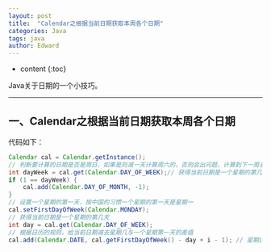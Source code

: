 ```yaml
---
layout: post
title:  "Calendar之根据当前日期获取本周各个日期"
categories: Java
tags: java 
author: Edward
---
```


* content
{:toc}

Java关于日期的一个小技巧。

--------------------

## 一、Calendar之根据当前日期获取本周各个日期

代码如下：

```java
Calendar cal = Calendar.getInstance();  
// 判断要计算的日期是否是周日，如果是则减一天计算周六的，否则会出问题，计算到下一周去了
int dayWeek = cal.get(Calendar.DAY_OF_WEEK);// 获得当前日期是一个星期的第几天
if (1 == dayWeek) {  
    cal.add(Calendar.DAY_OF_MONTH, -1);  
}
// 设置一个星期的第一天，按中国的习惯一个星期的第一天是星期一  
cal.setFirstDayOfWeek(Calendar.MONDAY);  
// 获得当前日期是一个星期的第几天  
int day = cal.get(Calendar.DAY_OF_WEEK);  
// 根据日历的规则，给当前日期减去星期几与一个星期第一天的差值  
cal.add(Calendar.DATE, cal.getFirstDayOfWeek() - day + i - 1); // 星期i的日期
```